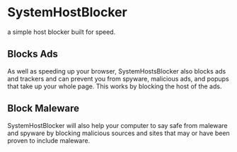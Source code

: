 # SystemHostBlocker
a simple host blocker built for speed.

## Blocks Ads
As well as speeding up your browser, SystemHostsBlocker also blocks ads and trackers and can prevent you from spyware, malicious ads, and popups that take up your whole page. This works by blocking the host of the ads.

## Block Maleware
SystemHostBlocker will also help your computer to say safe from maleware and spyware by blocking malicious sources and sites that may or have been proven to include maleware.
